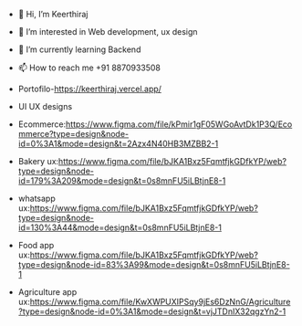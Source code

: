 - 👋 Hi, I’m Keerthiraj
- 👀 I’m interested in Web development, ux design
- 🌱 I’m currently learning Backend
- 📫 How to reach me +91 8870933508
- Portofilo-https://keerthiraj.vercel.app/

- UI UX designs
- Ecommerce:https://www.figma.com/file/kPmir1gF05WGoAvtDk1P3Q/Ecommerce?type=design&node-id=0%3A1&mode=design&t=2Azx4N40HB3MZBB2-1
- Bakery ux:https://www.figma.com/file/bJKA1Bxz5FqmtfjkGDfkYP/web?type=design&node-id=179%3A209&mode=design&t=0s8mnFU5iLBtjnE8-1
- whatsapp ux:https://www.figma.com/file/bJKA1Bxz5FqmtfjkGDfkYP/web?type=design&node-id=130%3A44&mode=design&t=0s8mnFU5iLBtjnE8-1
- Food app ux:https://www.figma.com/file/bJKA1Bxz5FqmtfjkGDfkYP/web?type=design&node-id=83%3A99&mode=design&t=0s8mnFU5iLBtjnE8-1
- Agriculture app ux:https://www.figma.com/file/KwXWPUXIPSqy9jEs6DzNnG/Agriculture?type=design&node-id=0%3A1&mode=design&t=vjJTDnIX32qgzYn2-1
  


